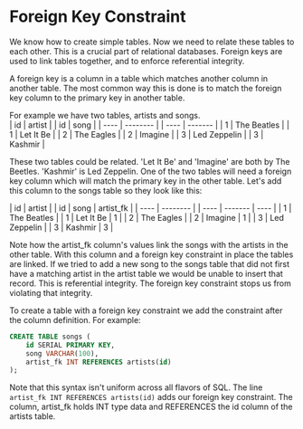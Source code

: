 # Foreign Key Constraint
We know how to create simple tables. 
Now we need to relate these tables to each other. This is a crucial part
of relational databases. Foreign keys are used to link tables together, and
to enforce referential integrity.

A foreign key is a column in a table which matches another column in another table.
The most common way this is done is to match the foreign key column to the primary 
key in another table.

For example we have two tables, artists and songs.  
| id | artist |         | id | song |
| ---- | -------- |     | ---- | ------- |
| 1 | The Beatles |     | 1 | Let It Be |
| 2 | The Eagles |      | 2 | Imagine |
| 3 | Led Zeppelin |    | 3 | Kashmir |

These two tables could be related. 'Let It Be' and 'Imagine' are both by The Beetles.
'Kashmir' is Led Zeppelin. One of the two tables will need a foreign key column which
will match the primary key in the other table. Let's add this column to the songs table 
so they look like this:

| id | artist |         | id | song | artist_fk |
| ---- | -------- |     | ---- | ------- | ---- |
| 1 | The Beatles |     | 1 | Let It Be | 1 |
| 2 | The Eagles |      | 2 | Imagine | 1 |
| 3 | Led Zeppelin |    | 3 | Kashmir | 3 |

Note how the artist_fk column's values link the songs with the artists in the other table.
With this column and a foreign key constraint in place the tables are linked. If we tried
to add a new song to the songs table that did not first have a matching artist in the 
artist table we would be unable to insert that record. This is referential integrity. The 
foreign key constraint stops us from violating that integrity.

To create a table with a foreign key constraint we add the constraint after the column
definition. For example:
```SQL
CREATE TABLE songs (
    id SERIAL PRIMARY KEY,
    song VARCHAR(100),
    artist_fk INT REFERENCES artists(id)
);
```
Note that this syntax isn't uniform across all flavors of SQL. The line
`artist_fk INT REFERENCES artists(id)` adds our foreign key constraint. The column,
artist_fk holds INT type data and REFERENCES the id column of the artists table.
